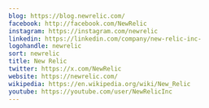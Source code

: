 ```yaml
---
blog: https://blog.newrelic.com/
facebook: http://facebook.com/NewRelic
instagram: https://instagram.com/newrelic
linkedin: https://linkedin.com/company/new-relic-inc-
logohandle: newrelic
sort: newrelic
title: New Relic
twitter: https://x.com/NewRelic
website: https://newrelic.com/
wikipedia: https://en.wikipedia.org/wiki/New_Relic
youtube: https://youtube.com/user/NewRelicInc
---
```

